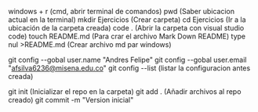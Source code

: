 windows + r (cmd, abrir terminal de comandos)
pwd (Saber ubicacion actual en la terminal)
mkdir Ejercicios  (Crear carpeta)
cd Ejercicios (Ir a la ubicación de la carpeta creada)
code . (Abrir la carpeta con visual studio code)
touch README.md (Para crar el archivo Mark Down README)
type nul >README.md (Crear archivo md par windows)

git config --gobal user.name "Andres Felipe"
git config --gobal user.email "afsilva6236@misena.edu.co"
git config --list (listar la configuracion antes creada)

git init (Inicializar el repo en la carpeta)
git add . (Añadir archivos al repo creado)
git commit -m "Version inicial"


